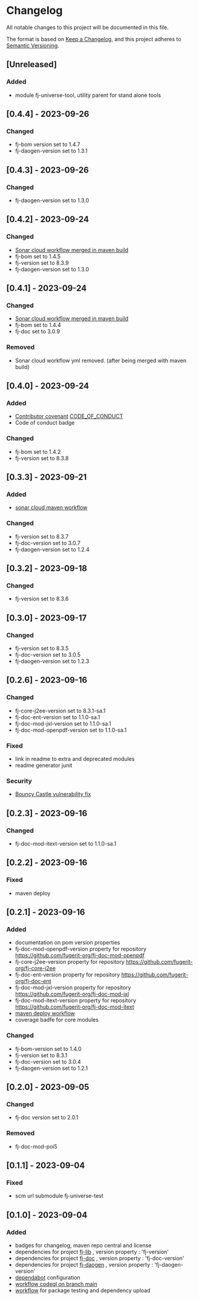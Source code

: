 # Changelog

All notable changes to this project will be documented in this file.

The format is based on [Keep a Changelog](https://keepachangelog.com/en/1.1.0/),
and this project adheres to [Semantic Versioning](https://semver.org/spec/v2.0.0.html).

## [Unreleased]

### Added

- module fj-universe-tool, utility parent for stand alone tools

## [0.4.4] - 2023-09-26

### Changed

- fj-bom version set to 1.4.7
- fj-daogen-version set to 1.3.1

## [0.4.3] - 2023-09-26

### Changed

- fj-daogen-version set to 1.3.0

## [0.4.2] - 2023-09-24

### Changed

- [Sonar cloud workflow merged in maven build](.github/workflows/deploy_maven_package.yml)
- fj-bom set to 1.4.5
- fj-version set to 8.3.9
- fj-daogen-version set to 1.3.0

## [0.4.1] - 2023-09-24

### Changed

- [Sonar cloud workflow merged in maven build](.github/workflows/deploy_maven_package.yml)
- fj-bom set to 1.4.4
- fj-doc set to 3.0.9

### Removed

- Sonar cloud workflow yml removed. (after being merged with maven build)

## [0.4.0] - 2023-09-24

### Added

- [Contributor covenant](https://github.com/EthicalSource/contributor_covenant) [CODE_OF_CONDUCT](CODE_OF_CONDUCT.md)
- Code of conduct badge

### Changed

- fj-bom set to 1.4.2
- fj-version set to 8.3.8

## [0.3.3] - 2023-09-21

### Added

- [sonar cloud maven workflow](.github/workflows/sonarcloud-maven.yml)

### Changed

- fj-version set to 8.3.7
- fj-doc-version set to 3.0.7
- fj-daogen-version set to 1.2.4

## [0.3.2] - 2023-09-18

### Changed

- fj-version set to 8.3.6

## [0.3.0] - 2023-09-17

### Changed

- fj-version set to 8.3.5
- fj-doc-version set to 3.0.5
- fj-daogen-version set to 1.2.3

## [0.2.6] - 2023-09-16

### Changed

- fj-core-j2ee-version set to 8.3.1-sa.1
- fj-doc-ent-version set to 1.1.0-sa.1
- fj-doc-mod-jxl-version set to 1.1.0-sa.1
- fj-doc-mod-openpdf-version set to 1.1.0-sa.1

### Fixed

- link in readme to extra and deprecated modules
- readme generator junit

### Security

- [Bouncy Castle vulnerability fix](https://github.com/fugerit-org/fj-universe/security/dependabot/9)

## [0.2.3] - 2023-09-16

### Changed

- fj-doc-mod-itext-version set to 1.1.0-sa.1

## [0.2.2] - 2023-09-16

### Fixed

- maven deploy

## [0.2.1] - 2023-09-16

### Added

- documentation on pom version properties
- fj-doc-mod-openpdf-version property for repository https://github.com/fugerit-org/fj-doc-mod-openpdf
- fj-core-j2ee-version property for repository https://github.com/fugerit-org/fj-core-j2ee
- fj-doc-ent-version property for repository https://github.com/fugerit-org/fj-doc-ent
- fj-doc-mod-jxl-version property for repository https://github.com/fugerit-org/fj-doc-mod-jxl
- fj-doc-mod-itext-version property for repository https://github.com/fugerit-org/fj-doc-mod-itext
- [maven deploy workflow](.github/workflows/deploy_maven_package.yml)
- coverage badfe for core modules

### Changed

- fj-bom-version set to 1.4.0
- fj-version set to 8.3.1
- fj-doc-version set to 3.0.4
- fj-daogen-version set to 1.2.1

## [0.2.0] - 2023-09-05

### Changed

- fj-doc version set to 2.0.1

### Removed

- fj-doc-mod-poi5

## [0.1.1] - 2023-09-04

### Fixed

- scm url submodule fj-universe-test

## [0.1.0] - 2023-09-04

### Added

- badges for changelog, maven repo central and license
- dependencies for project [fj-lib](https://github.com/fugerit-org/fj-lib) , version property : 'fj-version'
- dependencies for project [fj-doc](https://github.com/fugerit-org/fj-doc) , version property : 'fj-doc-version'
- dependencies for project [fj-daogen](https://github.com/fugerit-org/fj-daogen) , version property : 'fj-daogen-version'
- [dependabot](.github/dependabot.yml) configuration
- [workflow codeql on branch main](.github/workflows/codeql-analysis.yml)
- [workflow](.github/workflows/build_maven_package.yml) for package testing and dependency upload
